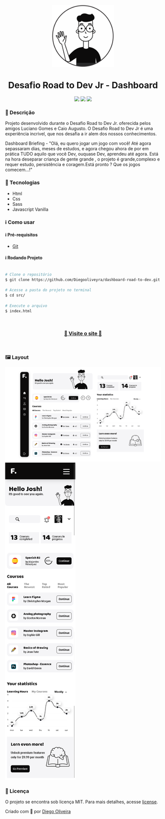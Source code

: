 <p align='center'><img width='200' src="./.github/josh.svg"></p>
<h1 align='center'>Desafio Road to Dev Jr - Dashboard</h1>
<p align='center'>
<img src="https://img.shields.io/github/languages/code-size/Diegooliveyra/dashboard-road-to-dev">
<img src="https://img.shields.io/github/last-commit/Diegooliveyra/dashboard-road-to-dev">
<img src="https://img.shields.io/github/license/Diegooliveyra/dashboard-road-to-dev">
</p>

<h3>🔖 Descrição</h3>
<p>Projeto desenvolvido durante o Desafio Road to Dev Jr. oferecida pelos amigos Luciano Gomes e Caio Augusto. O Desafio Road to Dev Jr é uma experiência incrivel, que nos desafia a ir alem dos nossos conhecimentos.<p>

<p>Dashboard Briefing - "Olá, eu quero jogar um jogo com você! Até agora sepassaram dias, meses de estudos, e agora chegou ahora de por em prática TUDO aquilo que você Dev, ouquase Dev, aprendeu até agora. Está na hora deseparar criança de gente grande , o projeto é grande,complexo e requer estudo, persistência e coragem.Está pronto ? Que os jogos comecem...!"
<p>

<h3>🚀 Tecnologias</h3>
<ul>
    <li>Html</li>
    <li>Css</li>
    <li>Sass</li>
    <li>Javascript Vanilla</li>
</ul>

<h3>ℹ️ Como usar</h3>

<h4>ℹ️ Pré-requisitos</h4>

<ul>
    <li><a href="https://git-scm.com/" target="_blank">Git</a></li>
</ul>

<h4>ℹ️ Rodando Projeto</h4>

```bash

# Clone o repositório
$ git clone https://github.com/Diegooliveyra/dashboard-road-to-dev.git

# Acesse a pasta do projeto no terminal
$ cd src/

# Execute o arquivo
$ index.html

```

</br>
<h3 align="center"><a href="https://dashboard-roadtodev.netlify.app/" target="_blank">🔖 Visite o site 🔖</a></h3>
</br>

<h3>🖼 Layout</h3>
<img src="./.github/desktop.png">
<img src="./.github/mobile.png">

<h3>📝 Licença</h3>
<p>O projeto se encontra sob licença MIT. Para mais detalhes, acesse <a href='LICENSE'>license<a>.</p>
<p>Criado com 💙 por <a href='https://github.com/Diegooliveyra/' target='blank'>Diego Oliveira</a></p>